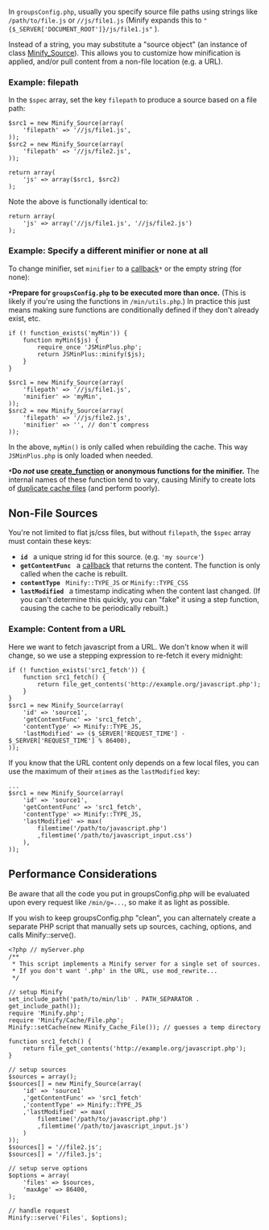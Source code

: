 In ` groupsConfig.php `, usually you specify source file paths using strings like ` /path/to/file.js ` or ` //js/file1.js ` (Minify expands this to ` "{$_SERVER['DOCUMENT_ROOT']}/js/file1.js" ` ).

Instead of a string, you may substitute a "source object" (an instance of class [Minify\_Source](http://code.google.com/p/minify/source/browse/tags/release_2.1.3/min/lib/Minify/Source.php)). This allows you to customize how minification is applied, and/or pull content from a non-file location (e.g. a URL).

### Example: filepath ###

In the ` $spec ` array, set the key ` filepath ` to produce a source based on a file path:
```
$src1 = new Minify_Source(array(
    'filepath' => '//js/file1.js',
));
$src2 = new Minify_Source(array(
    'filepath' => '//js/file2.js',
));

return array(
    'js' => array($src1, $src2)
);
```
Note the above is functionally identical to:
```
return array(
    'js' => array('//js/file1.js', '//js/file2.js')
);
```

### Example: Specify a different minifier or none at all ###

To change minifier, set ` minifier ` to a [callback](http://php.net/manual/en/language.pseudo-types.php)` * ` or the empty string (for none):

**` * `Prepare for ` groupsConfig.php ` to be executed more than once.** (This is likely if you're using the functions in ` /min/utils.php `.) In practice this just means making sure functions are conditionally defined if they don't already exist, etc.

```
if (! function_exists('myMin')) {
    function myMin($js) {
        require_once 'JSMinPlus.php';
        return JSMinPlus::minify($js);
    }
}

$src1 = new Minify_Source(array(
    'filepath' => '//js/file1.js',
    'minifier' => 'myMin',
));
$src2 = new Minify_Source(array(
    'filepath' => '//js/file2.js',
    'minifier' => '', // don't compress
));
```
In the above, ` myMin() ` is only called when rebuilding the cache. This way ` JSMinPlus.php ` is only loaded when needed.

**` * `Do _not_ use [create\_function](http://php.net/manual/en/function.create-function.php) or anonymous functions for the minifier.** The internal names of these function tend to vary, causing Minify to create lots of [duplicate cache files](http://code.google.com/p/minify/issues/detail?id=138) (and perform poorly).

## Non-File Sources ##

You're not limited to flat js/css files, but without ` filepath `, the ` $spec ` array must contain these keys:

  * **` id  `** a unique string id for this source. (e.g. ` 'my source' `)
  * **` getContentFunc  `** a [callback](http://php.net/manual/en/language.pseudo-types.php) that returns the content. The function is only called when the cache is rebuilt.
  * **` contentType  `** ` Minify::TYPE_JS ` or ` Minify::TYPE_CSS `
  * **` lastModified  `** a timestamp indicating when the content last changed. (If you can't determine this quickly, you can "fake" it using a step function, causing the cache to be periodically rebuilt.)

### Example: Content from a URL ###

Here we want to fetch javascript from a URL. We don't know when it will change, so we use a stepping expression to re-fetch it every midnight:
```
if (! function_exists('src1_fetch')) {
    function src1_fetch() {
        return file_get_contents('http://example.org/javascript.php');
    }
}
$src1 = new Minify_Source(array(
    'id' => 'source1',
    'getContentFunc' => 'src1_fetch',
    'contentType' => Minify::TYPE_JS,    
    'lastModified' => ($_SERVER['REQUEST_TIME'] - $_SERVER['REQUEST_TIME'] % 86400),
));
```

If you know that the URL content only depends on a few local files, you can use the maximum of their ` mtime `s as the ` lastModified ` key:
```
...
$src1 = new Minify_Source(array(
    'id' => 'source1',
    'getContentFunc' => 'src1_fetch',
    'contentType' => Minify::TYPE_JS,
    'lastModified' => max(
        filemtime('/path/to/javascript.php')
        ,filemtime('/path/to/javascript_input.css')
    ),
));
```

## Performance Considerations ##

Be aware that all the code you put in groupsConfig.php will be evaluated upon every request like ` /min/g=... `, so make it as light as possible.

If you wish to keep groupsConfig.php "clean", you can alternately create a separate PHP script that manually sets up sources, caching, options, and calls Minify::serve().
```
<?php // myServer.php
/**
 * This script implements a Minify server for a single set of sources.
 * If you don't want '.php' in the URL, use mod_rewrite...
 */

// setup Minify
set_include_path('path/to/min/lib' . PATH_SEPARATOR . get_include_path());
require 'Minify.php';
require 'Minify/Cache/File.php';
Minify::setCache(new Minify_Cache_File()); // guesses a temp directory

function src1_fetch() {
    return file_get_contents('http://example.org/javascript.php');
}

// setup sources
$sources = array();
$sources[] = new Minify_Source(array(
    'id' => 'source1'
    ,'getContentFunc' => 'src1_fetch'
    ,'contentType' => Minify::TYPE_JS    
    ,'lastModified' => max(
        filemtime('/path/to/javascript.php')
        ,filemtime('/path/to/javascript_input.js')
    )
));
$sources[] = '//file2.js';
$sources[] = '//file3.js';

// setup serve options
$options = array(
    'files' => $sources,
    'maxAge' => 86400,
);

// handle request
Minify::serve('Files', $options);
```